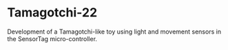 # Tamagotchi-22
Development of a Tamagotchi-like toy using light and movement sensors in the SensorTag micro-controller.
